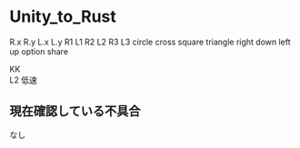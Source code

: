 # Unity_to_Rust
R.x R.y L.x L.y R1 L1 R2 L2 R3 L3 circle cross square triangle right down left up option share

KK  
L2 低速
## 現在確認している不具合
なし
